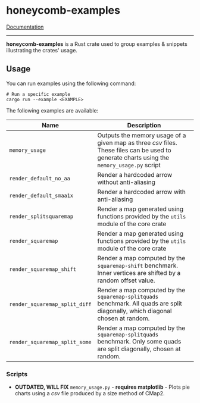 # honeycomb-examples

[Documentation](../honeycomb_examples/)

--- 

**honeycomb-examples** is a Rust crate used to group examples & snippets illustrating the crates' usage.

## Usage

You can run examples using the following command:

```shell
# Run a specific example
cargo run --example <EXAMPLE>
```

The following examples are available:

| Name                          | Description                                                                                                                                 |
|-------------------------------|---------------------------------------------------------------------------------------------------------------------------------------------|
| `memory_usage`                | Outputs the memory usage of a given map as three *csv* files. These files can be used to generate charts using the `memory_usage.py` script |
| `render_default_no_aa`        | Render a hardcoded arrow without anti-aliasing                                                                                              |
| `render_default_smaa1x`       | Render a hardcoded arrow with anti-aliasing                                                                                                 |
| `render_splitsquaremap`       | Render a map generated using functions provided by the `utils` module of the core crate                                                     |
| `render_squaremap`            | Render a map generated using functions provided by the `utils` module of the core crate                                                     |
| `render_squaremap_shift`      | Render a map computed by the `squaremap-shift` benchmark. Inner vertices are shifted by a random offset value.                              |
| `render_squaremap_split_diff` | Render a map computed by the `squaremap-splitquads` benchmark. All quads are split diagonally, which diagonal chosen at random.             |
| `render_squaremap_split_some` | Render a map computed by the `squaremap-splitquads` benchmark. Only some quads are split diagonally, chosen at random.                      |

### Scripts

- **OUTDATED, WILL FIX** `memory_usage.py` - **requires matplotlib** - Plots pie charts using a *csv* file produced by
  a size method of CMap2.
